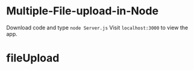 Multiple-File-upload-in-Node
===================

Download code and type 
```node Server.js``` 
Visit ```localhost:3000``` to view the app.



# fileUpload
